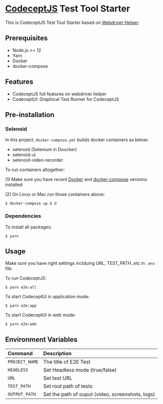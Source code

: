 # [CodeceptJS](https://codecept.io/) Test Tool Starter

This is CodeceptJS Test Tool Starter based on [Webdrvier Helper](https://codecept.io/webdriver/).

## Prerequisites

- Node.js >= 12
- Yarn
- Docker
- docker-compose

## Features

- CodeceptJS full features on webdriver helper
- CodeceptUI: Graphical Test Runner for CodeceptJS


## Pre-installation

### Selenoid
In this project, `docker-compose.yml` builds docker containers as below:

- selenoid (Selenium in Doocker)
- selenoid-ui
- selenoid-video-recorder

To run containers altogether:

(1) Make sure you have recent [Docker](https://www.docker.com/get-started) and [docker-compose](https://docs.docker.com/compose/install/) versions installed

(2) On Linux or Mac run those containers above:
```
$ docker-compose up & d
```

### Dependencies

To install all packages:

```
$ yarn
```

## Usage

Make sure you have right settings inclduing URL, TEST_PATH..etc in `.env` file.

To run CodeceptJS:

```
$ yarn e2e:all
```

To start CodeceptUI in application mode:

```
$ yarn e2e:app
```

To start CodeceptUI in web mode:

```
$ yarn e2e:web
```

## Environment Variables

| **Command**   | **Description**
|:--------------|:---------------------------------------------------------------
| `PROJECT_NAME`| The title of E2E Test
| `HEADLESS`    | Set Headless mode (true/false)
| `URL`         | Set test URL
| `TEST_PATH`   | Set root path of tests
| `OUTPUT_PATH` | Set the path of ouput (video, screenshots, logs)













